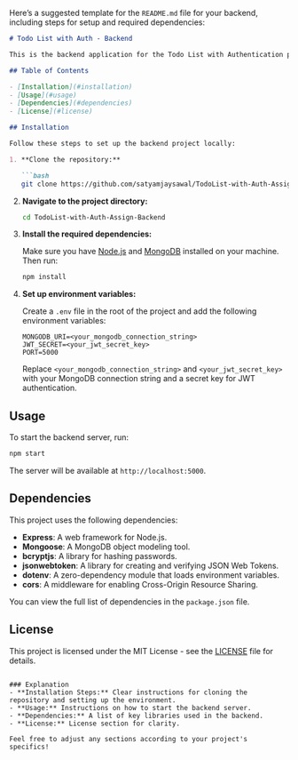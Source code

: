 

Here’s a suggested template for the `README.md` file for your backend, including steps for setup and required dependencies:

```markdown
# Todo List with Auth - Backend

This is the backend application for the Todo List with Authentication project.

## Table of Contents

- [Installation](#installation)
- [Usage](#usage)
- [Dependencies](#dependencies)
- [License](#license)

## Installation

Follow these steps to set up the backend project locally:

1. **Clone the repository:**

   ```bash
   git clone https://github.com/satyamjaysawal/TodoList-with-Auth-Assign-Backend.git
   ```

2. **Navigate to the project directory:**

   ```bash
   cd TodoList-with-Auth-Assign-Backend
   ```

3. **Install the required dependencies:**

   Make sure you have [Node.js](https://nodejs.org/) and [MongoDB](https://www.mongodb.com/) installed on your machine. Then run:

   ```bash
   npm install
   ```

4. **Set up environment variables:**

   Create a `.env` file in the root of the project and add the following environment variables:

   ```plaintext
   MONGODB_URI=<your_mongodb_connection_string>
   JWT_SECRET=<your_jwt_secret_key>
   PORT=5000
   ```

   Replace `<your_mongodb_connection_string>` and `<your_jwt_secret_key>` with your MongoDB connection string and a secret key for JWT authentication.

## Usage

To start the backend server, run:

```bash
npm start
```

The server will be available at `http://localhost:5000`.

## Dependencies

This project uses the following dependencies:

- **Express**: A web framework for Node.js.
- **Mongoose**: A MongoDB object modeling tool.
- **bcryptjs**: A library for hashing passwords.
- **jsonwebtoken**: A library for creating and verifying JSON Web Tokens.
- **dotenv**: A zero-dependency module that loads environment variables.
- **cors**: A middleware for enabling Cross-Origin Resource Sharing.

You can view the full list of dependencies in the `package.json` file.

## License

This project is licensed under the MIT License - see the [LICENSE](LICENSE) file for details.
```

### Explanation
- **Installation Steps:** Clear instructions for cloning the repository and setting up the environment.
- **Usage:** Instructions on how to start the backend server.
- **Dependencies:** A list of key libraries used in the backend.
- **License:** License section for clarity.

Feel free to adjust any sections according to your project's specifics!
